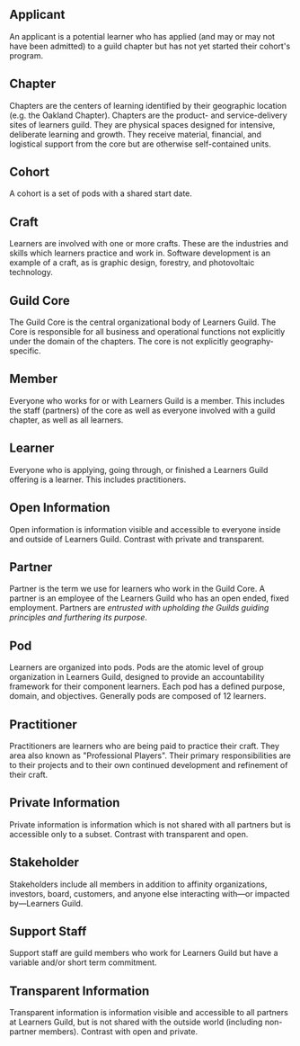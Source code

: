 ## Applicant
An applicant is a potential learner who has applied (and may or may not have been admitted) to a guild chapter but has not yet started their cohort's program.

## Chapter
Chapters are the centers of learning identified by their geographic location (e.g. the Oakland Chapter). Chapters are the product- and service-delivery sites of learners guild. They are physical spaces designed for intensive, deliberate learning and growth. They receive material, financial, and logistical support from the core but are otherwise self-contained units.

## Cohort
A cohort is a set of pods with a shared start date.

## Craft
Learners are involved with one or more crafts. These are the industries and skills which learners practice and work in. Software development is an example of a craft, as is graphic design, forestry, and photovoltaic technology.

## Guild Core
The Guild Core is the central organizational body of Learners Guild. The Core is responsible for all business and operational functions not explicitly under the domain of the chapters. The core is not explicitly geography-specific.

## Member
Everyone who works for or with Learners Guild is a member. This includes the staff (partners) of the core as well as everyone involved with a guild chapter, as well as all learners.

## Learner
Everyone who is applying, going through, or finished a Learners Guild offering is a learner. This includes practitioners.

## Open Information
Open information is information visible and accessible to everyone inside and outside of Learners Guild. Contrast with private and transparent.

## Partner
Partner is the term we use for learners who work in the Guild Core. A partner is an employee of the Learners Guild who has an open ended, fixed employment. Partners are _entrusted with upholding the Guilds guiding principles and furthering its purpose_.

## Pod
Learners are organized into pods. Pods are the atomic level of group organization in Learners Guild, designed to provide an accountability framework for their component learners. Each pod has a defined purpose, domain, and objectives. Generally pods are composed of 12 learners.

## Practitioner
Practitioners are learners who are being paid to practice their craft. They area also known as "Professional Players". Their primary responsibilities are to their projects and to their own continued development and refinement of their craft.

## Private Information
Private information is information which is not shared with all partners but is accessible only to a subset. Contrast with transparent and open.

## Stakeholder
Stakeholders include all members in addition to affinity organizations, investors, board, customers, and anyone else interacting with—or impacted by—Learners Guild.

## Support Staff
Support staff are guild members who work for Learners Guild but have a variable and/or short term commitment.

## Transparent Information
Transparent information is information visible and accessible to all partners at Learners Guild, but is not shared with the outside world (including non-partner members). Contrast with open and private.
